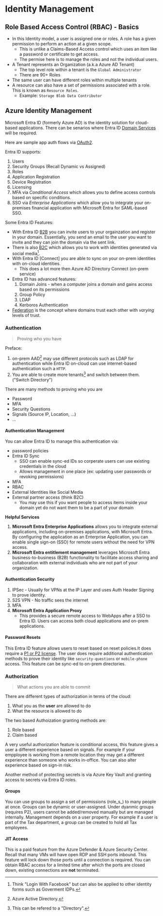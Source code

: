 # Identity Management

## Role Based Access Control (RBAC) - Basics

-   In this Identity model, a user is assigned one or roles. A role has a given permission to perform an action at a given scope.
    -   This is unlike a Claims-Based Access control which uses an item like a password or certificate to get access.
    -   The permise here is to manage the roles and not the individual users.
-   A Tenant represents an Organization (a.k.a Azure AD Tenant)
    -   The top level role within a tenant is the `Global Administrator`
    -   There are 90+ Roles
-   The same user can have different roles within multiple tenants
-   A resource can also have a set of permissions associated with a role. This is known as `Resource Roles`.
    -   Example: `Storage Blob Data Contributor`

## Azure Identity Management

Microsoft Entra ID (formerly Azure AD) is the identity solution for cloud-based applications. There can be senarios where Entra ID [Domain Services](https://learn.microsoft.com/en-us/entra/identity/domain-services/overview) will be required.

Here are sample app auth flows via [OAuth2](https://learn.microsoft.com/en-us/entra/architecture/auth-oauth2).

Entra ID supports:

1. Users
2. Security Groups (Recall Dynamic vs Assigned)
3. Roles
4. Application Registration
5. Device Registration
6. Licensing
7. MFA via _Conditional Access_ which allows you to define access controls based on specific conditions.
8. SSO via _Enterprise Applications_ which allow you to integrate your on-premises financial application with Microsoft Entra for SAML-based SSO.

Some Entra ID Features:

-   With Entra ID [B2B](https://learn.microsoft.com/en-us/entra/external-id/what-is-b2b) you can invite users to your orgainzation and register in your domain. Essentially, you send an email to the user you want to invite and they can join the domain via the sent link.
-   There is also [B2C](https://learn.microsoft.com/en-us/entra/external-id/external-identities-overview#azure-ad-b2c) which allows you to work with identities generated via social media[^1].
-   With Entra ID [Connect] you are able to sync on your on-prem identities with on-cloud identities.
    - This does a lot more then Azure AD Directory Connect (on-prem service)
-   Entra ID has advanced features:
    1. Domain Joins - when a computer joins a domain and gains access based on its permissions
    2. Group Policy
    3. LDAP
    4. Kerboros Authentication
-   [Federation](https://learn.microsoft.com/en-us/entra/identity/hybrid/connect/whatis-fed) is the concept where domains trust each other with _varying_ levels of trust.

### Authentication

> Proving who you have

Preface:

1. on-prem AAD[^2] may use different protocols such as LDAP for authentication while Entra ID on-cloud can use internet-based authentication such a `HTTP`.
2. You are able to create more tenants[^3] and switch between them. ("Switch Directory")

There are many methods to proving who you are

-   Password
-   MFA
-   Security Questions
-   Signals (Source IP, Location, ...)
-   ...

#### Authentication Management

You can allow Entra ID to manage this authentication via:

-   password policies
-   Entra ID Sync
    -   SSO can enable sync-ed IDs so corperate users can use existing credentials in the cloud
    - Allows management in one place (ex: updating user passwords or revoking permissions)
-   MFA
-   RBAC
-   External Identities like Social Media
-   External partner access (think B2C)
    -   You may use this if you want people to access items inside your domain yet do not want them to be a part of your domain

**Helpful Services**
1. **Microsoft Entra Enterprise Applications** allows you to integrate external applications, including on-premises applications, with Microsoft Entra. By configuring the application as an Enterprise Application, you can enable single sign-on (SSO) for remote users without the need for VPN access.
2. **Microsoft Entra entitlement management** leverages Microsoft Entra business-to-business (B2B) functionality to facilitate access sharing and collaboration with external individuals who are not part of your organization.

#### Authentication Security

1. IPSec - Usually for VPNs at the IP Layer and uses Auth Header Signing to prove identity.
2. S2S VPN - No traffic sees the internet
3. MFA
4. **Microsoft Entra Application Proxy**
	+ This provides a secure remote access to WebApps after a SSO to Entra ID. Users can access both cloud applications and on-prem applications. 

#### Password Resets

This Entra ID feature allows users to reset based on reset policies.It does require a [P1 or P2 license](https://www.microsoft.com/en-us/security/business/microsoft-entra-pricing). The user does require additional authentication methods to prove their identity like `security-questions` or `mobile-phone` access. This feature can be sync-ed to on-prem directories. 

### Authorization

> What actions you are able to commit

There are different types of authorization in terms of the cloud:

1. What you as the **user** are allowed to do
2. What the resource is allowed to do

The two based Authoization granting methods are:
1. Role based
2. Claim based

A very useful authorization feature is conditional access, this feature gives a user a different experience based on signals. For example if your empployee is working from a remote location they may get a different experience than someone who works in-office. You can also alter experience based on sign-in risk.

Another method of protecting secrets is via Azure Key Vault and granting access to secrets via Entra ID roles.

#### Groups

You can use groups to assign a set of permissions (role_s_) to many people at once. Groups can be dynamic or user-assigned. Under dyanmic groups (requires P2), users cannot be added/removed manually but are managed internally. Management depends on a user property. For example if a user is part of the Tax department, a group can be created to hold all Tax employees.

#### JIT Access

This is a paid feature from the Azure Defender & Azure Security Center. Recall that many VMs will have open RDP and SSH ports inbound. This feature will lock down those ports until a connection is required. You can obtain RBAC access for a limited time after which the ports are closed down, existing connections are **not** terminated. 

[^1]: Think "Login With Facebook" but can also be applied to other identity forms such as Goverment IDPs.
[^2]: Azure Active Directory.
[^3]: This can be refered to a "Directory".
